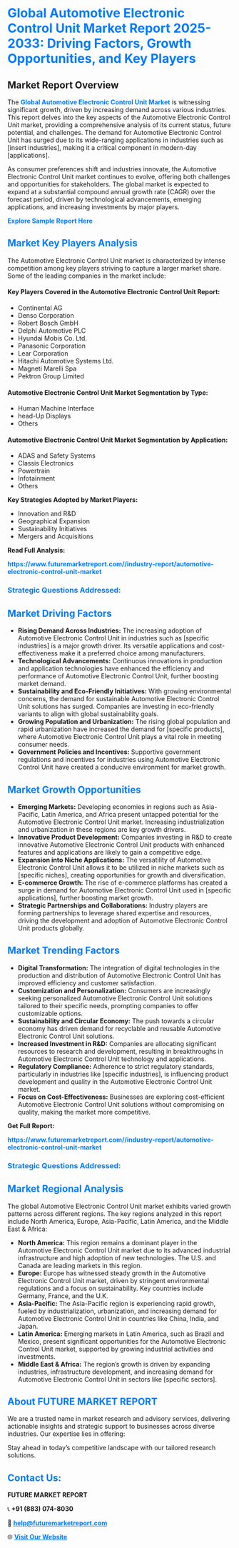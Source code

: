 <h1 style="color: #007BFF;">Global Automotive Electronic Control Unit Market Report 2025-2033: Driving Factors, Growth Opportunities, and Key Players</h1>

<section id="overview">
<h2>Market Report Overview</h2>
<p>The <a href="https://www.futuremarketreport.com//industry-report/automotive-electronic-control-unit-market" style="color: #007BFF; text-decoration: none;"><strong>Global Automotive Electronic Control Unit Market</strong></a> is witnessing significant growth, driven by increasing demand across various industries. This report delves into the key aspects of the Automotive Electronic Control Unit market, providing a comprehensive analysis of its current status, future potential, and challenges. The demand for Automotive Electronic Control Unit has surged due to its wide-ranging applications in industries such as [insert industries], making it a critical component in modern-day [applications].</p>
<p>As consumer preferences shift and industries innovate, the Automotive Electronic Control Unit market continues to evolve, offering both challenges and opportunities for stakeholders. The global market is expected to expand at a substantial compound annual growth rate (CAGR) over the forecast period, driven by technological advancements, emerging applications, and increasing investments by major players.</p>
</section>

<section id="overview">
<p><a href="https://www.futuremarketreport.com//request-sample/reportId=56199" style="color: #007BFF; text-decoration: none;"><strong>Explore Sample Report Here</strong></a></p>
</section>

<section id="key-players">
<h2 style="color: #007BFF;">Market Key Players Analysis</h2>
<p>The Automotive Electronic Control Unit market is characterized by intense competition among key players striving to capture a larger market share. Some of the leading companies in the market include:</p>
<h4>Key Players Covered in the Automotive Electronic Control Unit Report:</h4>
<ul><li>Continental AG</li><li>Denso Corporation</li><li>Robert Bosch GmbH</li><li>Delphi Automotive PLC</li><li>Hyundai Mobis Co. Ltd.</li><li>Panasonic Corporation</li><li>Lear Corporation</li><li>Hitachi Automotive Systems Ltd.</li><li>Magneti Marelli Spa</li><li>Pektron Group Limited</li></ul>
<h4>Automotive Electronic Control Unit Market Segmentation by Type:</h4>
<ul><li>Human Machine Interface</li><li>head-Up Displays</li><li>Others</li></ul>

<h4>Automotive Electronic Control Unit Market Segmentation by Application:</h4>
<ul><li>ADAS and Safety Systems</li><li>Classis Electronics</li><li>Powertrain</li><li>Infotainment</li><li>Others</li></ul>
<p><strong>Key Strategies Adopted by Market Players:</strong></p>
<ul>
<li>Innovation and R&D</li>
<li>Geographical Expansion</li>
<li>Sustainability Initiatives</li>
<li>Mergers and Acquisitions</li>
</ul>
</section>

<section>
<p><strong>Read Full Analysis: </strong></p><a href="https://www.futuremarketreport.com//industry-report/automotive-electronic-control-unit-market" style="color: #007BFF; text-decoration: none;"><strong>https://www.futuremarketreport.com//industry-report/automotive-electronic-control-unit-market</strong></a>
<h3 style="color: #007BFF;">Strategic Questions Addressed:</h3>
</section>

<section id="driving-factors">
<h2 style="color: #007BFF;">Market Driving Factors</h2>
<ul>
<li><strong>Rising Demand Across Industries:</strong> The increasing adoption of Automotive Electronic Control Unit in industries such as [specific industries] is a major growth driver. Its versatile applications and cost-effectiveness make it a preferred choice among manufacturers.</li>
<li><strong>Technological Advancements:</strong> Continuous innovations in production and application technologies have enhanced the efficiency and performance of Automotive Electronic Control Unit, further boosting market demand.</li>
<li><strong>Sustainability and Eco-Friendly Initiatives:</strong> With growing environmental concerns, the demand for sustainable Automotive Electronic Control Unit solutions has surged. Companies are investing in eco-friendly variants to align with global sustainability goals.</li>
<li><strong>Growing Population and Urbanization:</strong> The rising global population and rapid urbanization have increased the demand for [specific products], where Automotive Electronic Control Unit plays a vital role in meeting consumer needs.</li>
<li><strong>Government Policies and Incentives:</strong> Supportive government regulations and incentives for industries using Automotive Electronic Control Unit have created a conducive environment for market growth.</li>
</ul>
</section>

<section id="growth-opportunities">
<h2 style="color: #007BFF;">Market Growth Opportunities</h2>
<ul>
<li><strong>Emerging Markets:</strong> Developing economies in regions such as Asia-Pacific, Latin America, and Africa present untapped potential for the Automotive Electronic Control Unit market. Increasing industrialization and urbanization in these regions are key growth drivers.</li>
<li><strong>Innovative Product Development:</strong> Companies investing in R&D to create innovative Automotive Electronic Control Unit products with enhanced features and applications are likely to gain a competitive edge.</li>
<li><strong>Expansion into Niche Applications:</strong> The versatility of Automotive Electronic Control Unit allows it to be utilized in niche markets such as [specific niches], creating opportunities for growth and diversification.</li>
<li><strong>E-commerce Growth:</strong> The rise of e-commerce platforms has created a surge in demand for Automotive Electronic Control Unit used in [specific applications], further boosting market growth.</li>
<li><strong>Strategic Partnerships and Collaborations:</strong> Industry players are forming partnerships to leverage shared expertise and resources, driving the development and adoption of Automotive Electronic Control Unit products globally.</li>
</ul>
</section>

<section id="trending-factors">
<h2 style="color: #007BFF;">Market Trending Factors</h2>
<ul>
<li><strong>Digital Transformation:</strong> The integration of digital technologies in the production and distribution of Automotive Electronic Control Unit has improved efficiency and customer satisfaction.</li>
<li><strong>Customization and Personalization:</strong> Consumers are increasingly seeking personalized Automotive Electronic Control Unit solutions tailored to their specific needs, prompting companies to offer customizable options.</li>
<li><strong>Sustainability and Circular Economy:</strong> The push towards a circular economy has driven demand for recyclable and reusable Automotive Electronic Control Unit solutions.</li>
<li><strong>Increased Investment in R&D:</strong> Companies are allocating significant resources to research and development, resulting in breakthroughs in Automotive Electronic Control Unit technology and applications.</li>
<li><strong>Regulatory Compliance:</strong> Adherence to strict regulatory standards, particularly in industries like [specific industries], is influencing product development and quality in the Automotive Electronic Control Unit market.</li>
<li><strong>Focus on Cost-Effectiveness:</strong> Businesses are exploring cost-efficient Automotive Electronic Control Unit solutions without compromising on quality, making the market more competitive.</li>
</ul>
</section>

<section>
<p><strong>Get Full Report: </strong></p><a href="https://www.futuremarketreport.com//industry-report/automotive-electronic-control-unit-market" style="color: #007BFF; text-decoration: none;"><strong>https://www.futuremarketreport.com//industry-report/automotive-electronic-control-unit-market</strong></a>
<h3 style="color: #007BFF;">Strategic Questions Addressed:</h3>
</section>


<section id="regional-analysis">
<h2 style="color: #007BFF;">Market Regional Analysis</h2>
<p>The global Automotive Electronic Control Unit market exhibits varied growth patterns across different regions. The key regions analyzed in this report include North America, Europe, Asia-Pacific, Latin America, and the Middle East & Africa:</p>
<ul>
<li><strong>North America:</strong> This region remains a dominant player in the Automotive Electronic Control Unit market due to its advanced industrial infrastructure and high adoption of new technologies. The U.S. and Canada are leading markets in this region.</li>
<li><strong>Europe:</strong> Europe has witnessed steady growth in the Automotive Electronic Control Unit market, driven by stringent environmental regulations and a focus on sustainability. Key countries include Germany, France, and the U.K.</li>
<li><strong>Asia-Pacific:</strong> The Asia-Pacific region is experiencing rapid growth, fueled by industrialization, urbanization, and increasing demand for Automotive Electronic Control Unit in countries like China, India, and Japan.</li>
<li><strong>Latin America:</strong> Emerging markets in Latin America, such as Brazil and Mexico, present significant opportunities for the Automotive Electronic Control Unit market, supported by growing industrial activities and investments.</li>
<li><strong>Middle East & Africa:</strong> The region’s growth is driven by expanding industries, infrastructure development, and increasing demand for Automotive Electronic Control Unit in sectors like [specific sectors].</li>
</ul>
</section>

<footer>
<h2 style="color: #007BFF;">About FUTURE MARKET REPORT</h2>
<p>We are a trusted name in market research and advisory services, delivering actionable insights and strategic support to businesses across diverse industries. Our expertise lies in offering:</p>

<p>Stay ahead in today’s competitive landscape with our tailored research solutions.</p>

<h2 style="color: #007BFF;">Contact Us:</h2>
<p><strong>FUTURE MARKET REPORT</strong></p>
<p>📞 <strong>+91 (883) 074-8030</strong></p>
<p>📧 <strong><a href="mailto:help@futuremarketreport.com" style="color: #007BFF;">help@futuremarketreport.com</a></strong></p>
<p>🌐 <strong><a href="https://www.futuremarketreport.com/" style="color: #007BFF;">Visit Our Website</a></strong></p>
</footer>